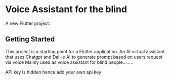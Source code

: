 # Voice Assistant for the blind

A new Flutter project.

## Getting Started

This project is a starting point for a Flutter application.
An AI virtual assistant that uses Chatgpt and Dall-e AI to generate prompt based on users request via voice
Mainly used as voice assistant for blind people........

API key is hidden hence add your own api key 
